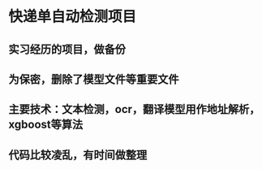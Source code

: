 # 快递单自动检测项目
## 实习经历的项目，做备份
## 为保密，删除了模型文件等重要文件
## 主要技术：文本检测，ocr，翻译模型用作地址解析，xgboost等算法
## 代码比较凌乱，有时间做整理
